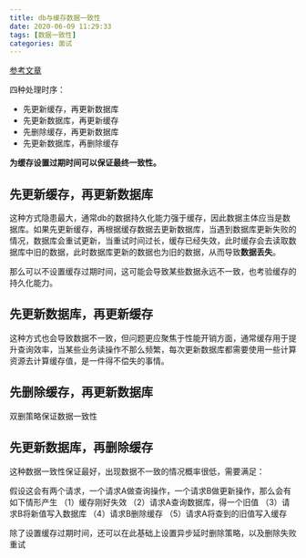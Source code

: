 ```yaml
---
title: db与缓存数据一致性
date: 2020-06-09 11:29:33
tags: [数据一致性]
categories: 面试
---
```


[参考文章](https://www.cnblogs.com/rjzheng/p/9041659.html)

四种处理时序：
+ 先更新缓存，再更新数据库
+ 先更新数据库，再更新缓存
+ 先删除缓存，再更新数据库
+ 先更新数据库，再删除缓存
<!--more-->
**为缓存设置过期时间可以保证最终一致性。**

## 先更新缓存，再更新数据库

这种方式隐患最大，通常db的数据持久化能力强于缓存，因此数据主体应当是数据库。如果先更新缓存，再根据缓存数据去更新数据库，当遇到数据库更新失败的情况，数据库会重试更新，当重试时间过长，缓存已经失效，此时缓存会去读取数据库中旧的数据，此时数据库更新的数据也为旧的数据，从而导致**数据丢失**。

那么可以不设置缓存过期时间，这可能会导致某些数据永远不一致，也考验缓存的持久化能力。

## 先更新数据库，再更新缓存

这种方式也会导致数据不一致，但问题更应聚焦于性能开销方面，通常缓存用于提升查询效率，当某些业务读操作不那么频繁，每次更新数据库都需要使用一些计算资源去计算缓存值，是一件得不偿失的事情。

## 先删除缓存，再更新数据库

双删策略保证数据一致性

## 先更新数据库，再删除缓存

这种数据一致性保证最好，出现数据不一致的情况概率很低，需要满足：


假设这会有两个请求，一个请求A做查询操作，一个请求B做更新操作，那么会有如下情形产生
（1）缓存刚好失效
（2）请求A查询数据库，得一个旧值
（3）请求B将新值写入数据库
（4）请求B删除缓存
（5）请求A将查到的旧值写入缓存

除了设置缓存过期时间，还可以在此基础上设置异步延时删除策略，以及删除失败重试
